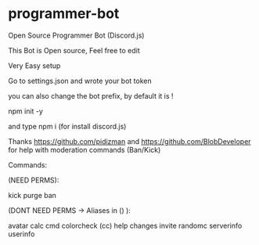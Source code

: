 # programmer-bot
Open Source Programmer Bot (Discord.js)

This Bot is Open source, Feel free to edit

Very Easy setup

Go to settings.json and wrote your bot token

you can also change the bot prefix, by default it is !

npm init -y

and type npm i (for install discord.js)

Thanks https://github.com/pidizman and https://github.com/BlobDeveloper for help with moderation commands (Ban/Kick)

 Commands:
 
 (NEED PERMS):
 
 kick
 purge
 ban
 
 (DONT NEED PERMS -> Aliases in () ):
 
 avatar
 calc
 cmd
 colorcheck (cc)
 help
 changes
 invite
 randomc
 serverinfo
 userinfo
 






